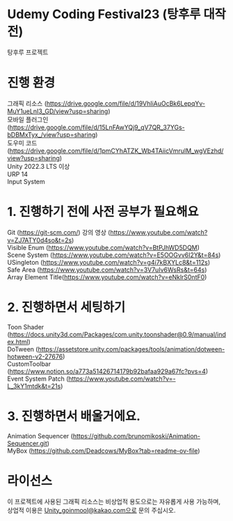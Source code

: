 # Udemy Coding Festival23 (탕후루 대작전)
탕후루 프로젝트

# 진행 환경  
그래픽 리소스 (https://drive.google.com/file/d/19VhIiAuOcBk6LepqYv-MuY1ueLnI3_GD/view?usp=sharing)  
모바일 플러그인 (https://drive.google.com/file/d/15LnFAwYQj9_qV7QR_37YGs-bDBMxTyx_/view?usp=sharing)  
도우미 코드 (https://drive.google.com/file/d/1pmCYhATZK_Wb4TAiicVmruIM_wgVEzhd/view?usp=sharing)  
Unity 2022.3 LTS 이상  
URP 14  
Input System  

# 1. 진행하기 전에 사전 공부가 필요해요
Git (https://git-scm.com/) 강의 영상 (https://www.youtube.com/watch?v=ZJ7ATY0d4so&t=2s)  
Visible Enum (https://www.youtube.com/watch?v=BtPJhWD5DQM)  
Scene System (https://www.youtube.com/watch?v=E5OOGvv6I2Y&t=84s)  
USingleton (https://www.youtube.com/watch?v=g4i7kBXYLc8&t=112s)  
Safe Area (https://www.youtube.com/watch?v=3V7uIv6WsRs&t=64s)  
Array Element Title(https://www.youtube.com/watch?v=eNklrS0ntF0)  

# 2. 진행하면서 세팅하기
Toon Shader (https://docs.unity3d.com/Packages/com.unity.toonshader@0.9/manual/index.html)  
DoTween (https://assetstore.unity.com/packages/tools/animation/dotween-hotween-v2-27676)  
CustomToolbar (https://www.notion.so/a773a51426714179b92bafaa929a67fc?pvs=4)  
Event System Patch (https://www.youtube.com/watch?v=-L_3kY1mtdk&t=21s)  

# 3. 진행하면서 배울거에요.
Animation Sequencer (https://github.com/brunomikoski/Animation-Sequencer.git)  
MyBox (https://github.com/Deadcows/MyBox?tab=readme-ov-file)  

# 라이선스
이 프로젝트에 사용된 그래픽 리소스는 비상업적 용도으로는 자유롭게 사용 가능하며,  
상업적 이용은 Unity_goinmool@kakao.com으로 문의 주십시오.
